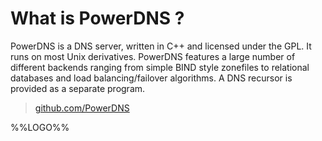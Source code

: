 # What is PowerDNS ?

PowerDNS is a DNS server, written in C++ and licensed under the GPL. It runs on most Unix derivatives. 
PowerDNS features a large number of different backends ranging from simple BIND style zonefiles to relational databases 
and load balancing/failover algorithms. A DNS recursor is provided as a separate program.

> [github.com/PowerDNS](https://github.com/PowerDNS)

%%LOGO%%